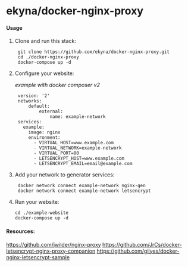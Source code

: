 ekyna/docker-nginx-proxy
===

#### Usage

1. Clone and run this stack: 

        git clone https://github.com/ekyna/docker-nginx-proxy.git
        cd ./docker-nginx-proxy
        docker-compose up -d

2. Configure your website: 
    
    _example with docker composer v2_

        version: '2'
        networks:
            default:
                external:
                    name: example-network
        services:
          example:
            image: nginx
            environment:
              - VIRTUAL_HOST=www.example.com
              - VIRTUAL_NETWORK=example-network
              - VIRTUAL_PORT=80
              - LETSENCRYPT_HOST=www.example.com
              - LETSENCRYPT_EMAIL=email@example.com

3. Add your network to generator services:

        docker network connect example-network nginx-gen
        docker network connect example-network letsencrypt

3. Run your website:

       cd ./example-website
       docker-compose up -d 

#### Resources:

https://github.com/jwilder/nginx-proxy
https://github.com/JrCs/docker-letsencrypt-nginx-proxy-companion
https://github.com/gilyes/docker-nginx-letsencrypt-sample
